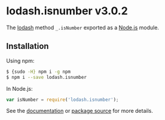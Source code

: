 # lodash.isnumber v3.0.2

The [lodash](https://lodash.com/) method `_.isNumber` exported as a [Node.js](https://nodejs.org/) module.

## Installation

Using npm:
```bash
$ {sudo -H} npm i -g npm
$ npm i --save lodash.isnumber
```

In Node.js:
```js
var isNumber = require('lodash.isnumber');
```

See the [documentation](https://lodash.com/docs#isNumber) or [package source](https://github.com/lodash/lodash/blob/3.0.2-npm-packages/lodash.isnumber) for more details.
